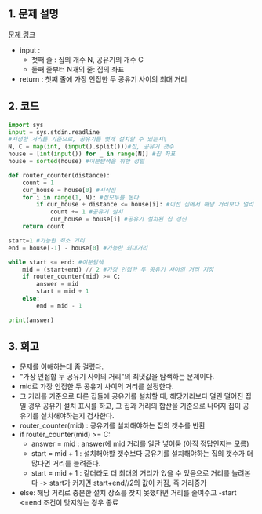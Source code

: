 ## 1. 문제 설명

[문제 링크](https://www.acmicpc.net/problem/2110)

- input :
  - 첫째 줄 : 집의 개수 N, 공유기의 개수 C
  - 둘째 줄부터 N개의 줄: 집의 좌표
- return : 첫째 줄에 가장 인접한 두 공유기 사이의 최대 거리

## 2. 코드

```python
import sys
input = sys.stdin.readline
#지정한 거리를 기준으로, 공유기를 몇개 설치할 수 있는지\
N, C = map(int, (input().split()))#집, 공유기 갯수
house = [int(input()) for _ in range(N)] #집 좌표
house = sorted(house) #이분탐색을 위한 정렬

def router_counter(distance):
    count = 1
    cur_house = house[0] #시작점
    for i in range(1, N): #집모두를 돈다
        if cur_house + distance <= house[i]: #이전 집에서 해당 거리보다 멀리 떨어진 집이라면
            count += 1 #공유기 설치
            cur_house = house[i] #공유기 설치된 집 갱신
    return count

start=1 #가능한 최소 거리
end = house[-1] - house[0] #가능한 최대거리

while start <= end: #이분탐색
    mid = (start+end) // 2 #가장 인접한 두 공유기 사이의 거리 지정
    if router_counter(mid) >= C:
        answer = mid
        start = mid + 1
    else:
        end = mid - 1

print(answer)

```

## 3. 회고

- 문제를 이해하는데 좀 걸렸다.
- "가장 인접합 두 공유기 사이의 거리"의 최댓값을 탐색하는 문제이다.
- mid로 가장 인접한 두 공유기 사이의 거리를 설정한다.
- 그 거리를 기준으로 다른 집들에 공유기를 설치할 때, 해당거리보다 멀린 떨어진 집일 경우 공유기 설치 표시를 하고, 그 집과 거리의 합산을 기준으로 나머지 집이 공유기를 설치해야하는지 검사한다.
- router_counter(mid) : 공유기를 설치해야하는 집의 갯수를 반환
- if router_counter(mid) >= C:
  - answer = mid : answer에 mid 거리를 일단 넣어둠 (아직 정답인지는 모름)
  - start = mid + 1 : 설치해야할 갯수보다 공유기를 설치해야하는 집의 갯수가 더 많다면 거리를 늘려준다.
  - start = mid + 1 : 같더라도 더 최대의 거리가 있을 수 있음으로 거리를 늘려본다 -> start가 커지면 start+end//2의 값이 커짐, 즉 거리증가
- else: 해당 거리로 충분한 설치 장소를 찾지 못했다면 거리를 줄여주고
  -start <=end 조건이 맞지않는 경우 종료
